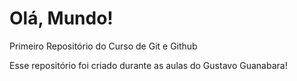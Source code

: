# Olá, Mundo!
 Primeiro Repositório do Curso de Git e Github

 Esse repositório foi criado durante as aulas do Gustavo Guanabara!
